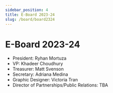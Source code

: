 ```yaml
---
sidebar_position: 4
title: E-Board 2023-24
slug: /board/board2324
---
```


# E-Board 2023-24

- President: Ryhan Mortuza
- VP: Khadeer Choudhury
- Treasurer: Matt Svenson
- Secretary: Adriana Medina
- Graphic Designer: Victoria Tran
- Director of Partnerships/Public Relations: TBA